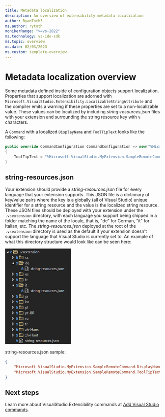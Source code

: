 ```yaml
---
title: Metadata localization
description: An overview of extensibility metadata localization
author: RyanToth3
ms.author: rytoth
monikerRange: ">=vs-2022"
ms.technology: vs-ide-sdk
ms.topic: overview
ms.date: 02/03/2023
ms.custom: template-overview
---
```


# Metadata localization overview

Some metadata defined inside of configuration objects support localization. Properties that support localization are adorned with `Microsoft.VisualStudio.Extensibility.LocalizableStringAttribute` and the compiler emits a warning if these properties are set to a non-localizable value. These values can be localized by including *string-resources.json* files with your extension and surrounding the string resource key with `%` characters.

A `Command` with a localized `DisplayName` and `ToolTipText` looks like the following:

```csharp
public override CommandConfiguration CommandConfiguration => new("%Microsoft.VisualStudio.MyExtension.SampleRemoteCommand.DisplayName%")
{
    ToolTipText = "%Microsoft.VisualStudio.MyExtension.SampleRemoteCommand.ToolTipText%"
}
```

## string-resources.json

Your extension should provide a *string-resources.json* file for every language that your extension supports. This JSON file is a dictionary of key/value pairs where the key is a globally (all of Visual Studio) unique identifier for a string resource and the value is the localized string resource. These JSON files should be deployed with your extension under the `.vsextension` directory, with each language you support being shipped in a folder matching the name of the locale, that is, "de" for German, "it" for Italian, etc. The *string-resources.json* deployed at the root of the `.vsextension` directory is used as the default if your extension doesn't support the language that Visual Studio is currently set to. An example of what this directory structure would look like can be seen here:

![Localization directory structure](./media/localization-directory-structure.png)

string-resources.json sample:

```json
{
    "Microsoft.VisualStudio.MyExtension.SampleRemoteCommand.DisplayName": "Sample Remote Command Display Name",
    "Microsoft.VisualStudio.MyExtension.SampleRemoteCommand.ToolTipText": "Sample Remote Command ToolTip"
}
```

## Next steps

Learn more about VisualStudio.Extensibility commands at [Add Visual Studio commands](command.md).
